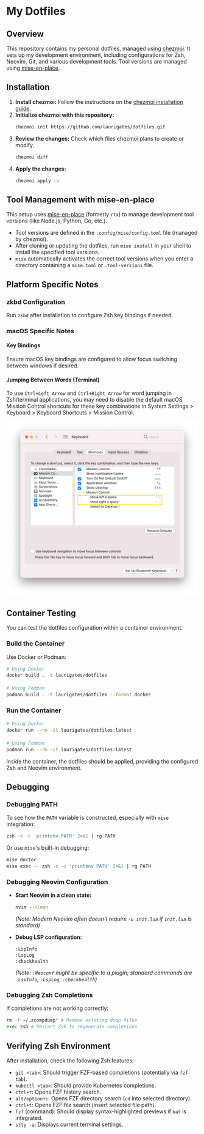 # My Dotfiles

## Overview

This repository contains my personal dotfiles, managed using [chezmoi](https://www.chezmoi.io/). It sets up my development environment, including configurations for Zsh, Neovim, Git, and various development tools. Tool versions are managed using [mise-en-place](https://mise.jdx.dev/).

## Installation

1.  **Install chezmoi:** Follow the instructions on the [chezmoi installation guide](https://www.chezmoi.io/install/).
2.  **Initialize chezmoi with this repository:**
    ```bash
    chezmoi init https://github.com/laurigates/dotfiles.git
    ```
3.  **Review the changes:** Check which files chezmoi plans to create or modify.
    ```bash
    chezmoi diff
    ```
4.  **Apply the changes:**
    ```bash
    chezmoi apply -v
    ```

## Tool Management with mise-en-place

This setup uses [mise-en-place](https://mise.jdx.dev/) (formerly `rtx`) to manage development tool versions (like Node.js, Python, Go, etc.).

-   Tool versions are defined in the `.config/mise/config.toml` file (managed by chezmoi).
-   After cloning or updating the dotfiles, run `mise install` in your shell to install the specified tool versions.
-   `mise` automatically activates the correct tool versions when you enter a directory containing a `mise.toml` or `.tool-versions` file.

## Platform Specific Notes

### zkbd Configuration

Run `zkbd` after installation to configure Zsh key bindings if needed.

### macOS Specific Notes

#### Key Bindings

Ensure macOS key bindings are configured to allow focus switching between windows if desired.

#### Jumping Between Words (Terminal)

To use `Ctrl+Left Arrow` and `Ctrl+Right Arrow` for word jumping in Zsh/terminal applications, you may need to disable the default macOS Mission Control shortcuts for these key combinations in System Settings > Keyboard > Keyboard Shortcuts > Mission Control.

![macOS ctrl+arrow shortcuts to disable](images/macos_ctrlarrow.png)

## Container Testing

You can test the dotfiles configuration within a container environment.

### Build the Container

Use Docker or Podman:

```bash
# Using Docker
docker build . -t laurigates/dotfiles

# Using Podman
podman build . -t laurigates/dotfiles --format docker
```

### Run the Container

```bash
# Using Docker
docker run --rm -it laurigates/dotfiles:latest

# Using Podman
podman run --rm -it laurigates/dotfiles:latest
```

Inside the container, the dotfiles should be applied, providing the configured Zsh and Neovim environment.

## Debugging

### Debugging PATH

To see how the `PATH` variable is constructed, especially with `mise` integration:

```bash
zsh -x -c 'printenv PATH' 2>&1 | rg PATH
```
Or use `mise`'s built-in debugging:
```bash
mise doctor
mise exec -- zsh -x -c 'printenv PATH' 2>&1 | rg PATH
```


### Debugging Neovim Configuration

-   **Start Neovim in a clean state:**
    ```bash
    nvim --clean
    ```
    *(Note: Modern Neovim often doesn't require `-u init.lua` if `init.lua` is standard)*

-   **Debug LSP configuration:**
    ```
    :LspInfo
    :LspLog
    :checkhealth
    ```
    *(Note: `:Neoconf` might be specific to a plugin; standard commands are `:LspInfo`, `:LspLog`, `:checkhealth`)*

### Debugging Zsh Completions

If completions are not working correctly:

```bash
rm -f ~/.zcompdump* # Remove existing dump files
exec zsh # Restart Zsh to regenerate completions
```

## Verifying Zsh Environment

After installation, check the following Zsh features:

-   `git <tab>`: Should trigger FZF-based completions (potentially via `fzf-tab`).
-   `kubectl <tab>`: Should provide Kubernetes completions.
-   `ctrl+r`: Opens FZF history search.
-   `alt/option+c`: Opens FZF directory search (`cd` into selected directory).
-   `ctrl+t`: Opens FZF file search (insert selected file path).
-   `fzf` (command): Should display syntax-highlighted previews if `bat` is integrated.
-   `stty -a`: Displays current terminal settings.

